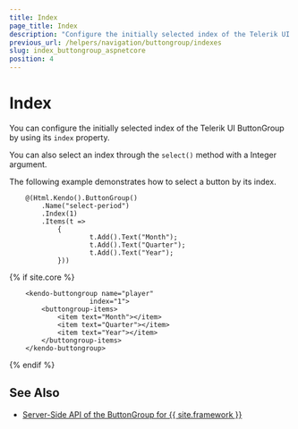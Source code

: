 ```yaml
---
title: Index
page_title: Index
description: "Configure the initially selected index of the Telerik UI ButtonGroup component for {{ site.framework }}."
previous_url: /helpers/navigation/buttongroup/indexes
slug: index_buttongroup_aspnetcore
position: 4
---
```


# Index

You can configure the initially selected index of the Telerik UI ButtonGroup by using its `index` property.

You can also select an index through the `select()` method with a Integer argument.

The following example demonstrates how to select a button by its index.

```HtmlHelper
    @(Html.Kendo().ButtonGroup()
        .Name("select-period")
        .Index(1)
        .Items(t =>
            {
                    t.Add().Text("Month");
                    t.Add().Text("Quarter");
                    t.Add().Text("Year");
            }))
```
{% if site.core %}
```TagHelper
    <kendo-buttongroup name="player"
                    index="1">
        <buttongroup-items>
            <item text="Month"></item>
            <item text="Quarter"></item>
            <item text="Year"></item>
        </buttongroup-items>
    </kendo-buttongroup>
```
{% endif %}

## See Also

* [Server-Side API of the ButtonGroup for {{ site.framework }}](/api/buttongroup)
